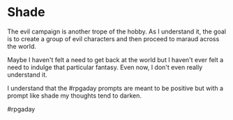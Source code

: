 # Shade

The evil campaign is another trope of the hobby. As I understand it, the goal is to create a group of evil characters and then proceed to maraud across the world. 

Maybe I haven't felt a need to get back at the world but I haven't ever felt a need to indulge that particular fantasy. Even now, I don't even really understand it.

I understand that the #rpgaday prompts are meant to be positive but with a prompt like shade my thoughts tend to darken.

#rpgaday
